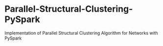 # Parallel-Structural-Clustering-PySpark
Implementation of Parallel Structural Clustering Algorithm for Networks with PySpark
